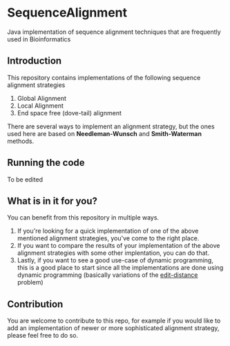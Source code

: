 # SequenceAlignment
Java implementation of sequence alignment techniques that are frequently used in Bioinformatics

## Introduction
This repository contains implementations of the following sequence alignment strategies
1. Global Alignment
2. Local Alignment
3. End space free (dove-tail) alignment

There are several ways to implement an alignment strategy, but the ones used here are based on **Needleman-Wunsch** and **Smith-Waterman** methods. 

## Running the code

To be edited

## What is in it for you?

You can benefit from this repository in multiple ways.
1. If you're looking for a quick implementation of one of the above mentioned alignment strategies, you've come to the right place. 
2. If you want to compare the results of your implementation of the above alignment strategies with some other implentation, you can do that. 
3. Lastly, if you want to see a good use-case of dynamic programming, this is a good place to start since all the implementations are done using dynamic programming (basically variations of the [edit-distance](https://www.geeksforgeeks.org/dynamic-programming-set-5-edit-distance/) problem)

## Contribution

You are welcome to contribute to this repo, for example if you would like to add an implementation of newer or more sophisticated alignment strategy, please feel free to do so. 


